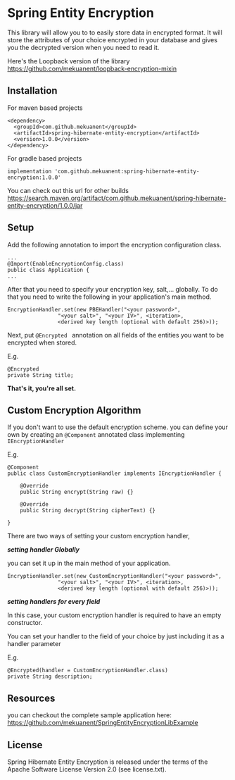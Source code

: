 # Spring Entity Encryption

This library will allow you to to easily store data in encrypted format.
It will store the attributes of your choice encrypted in your database and 
gives you the decrypted version when you need to read it. 

Here's the Loopback version of the library https://github.com/mekuanent/loopback-encryption-mixin


## Installation

For maven based projects

```$xslt
<dependency>
  <groupId>com.github.mekuanent</groupId>
  <artifactId>spring-hibernate-entity-encryption</artifactId>
  <version>1.0.0</version>
</dependency>
```

For gradle based projects

```$xslt
implementation 'com.github.mekuanent:spring-hibernate-entity-encryption:1.0.0'
```

You can check out this url for other builds https://search.maven.org/artifact/com.github.mekuanent/spring-hibernate-entity-encryption/1.0.0/jar

## Setup

Add the following annotation to import the encryption configuration class.

```$xslt
...
@Import(EnableEncryptionConfig.class)
public class Application {
...
```

After that you need to specify your encryption key, salt,... globally.
To do that you need to write the following in your application's
main method.

```$xslt
EncryptionHandler.set(new PBEHandler("<your password>",
                "<your salt>", "<your IV>", <iteration>, 
                <derived key length (optional with default 256)>));
```

Next, put ```@Encrypted ``` annotation on all fields of the entities you want to be encrypted when stored.

E.g.

```$xslt
@Encrypted
private String title;
```

**That's it, you're all set.**

## Custom Encryption Algorithm

If you don't want to use the default encryption scheme. you can define your own by creating an ```@Component``` annotated class implementing ```IEncryptionHandler```

E.g.

```$xslt
@Component
public class CustomEncryptionHandler implements IEncryptionHandler {

    @Override
    public String encrypt(String raw) {}
    
    @Override
    public String decrypt(String cipherText) {}

}
```

There are two ways of setting your custom encryption handler, 

**_setting handler Globally_**

you can set it up in the main method of your application. 
```$xslt
EncryptionHandler.set(new CustomEncryptionHandler("<your password>",
                "<your salt>", "<your IV>", <iteration>, 
                <derived key length (optional with default 256)>));

```

**_setting handlers for every field_**

In this case, your custom encryption handler is required to have an empty constructor.

You can set your handler to the field of your choice by just including it as a handler parameter

E.g.

```$xslt
@Encrypted(handler = CustomEncryptionHandler.class)
private String description;
```

## Resources
you can checkout the complete sample application here: https://github.com/mekuanent/SpringEntityEncryptionLibExample

## License
Spring Hibernate Entity Encryption is released under the terms of the Apache Software License Version 2.0 (see license.txt).
